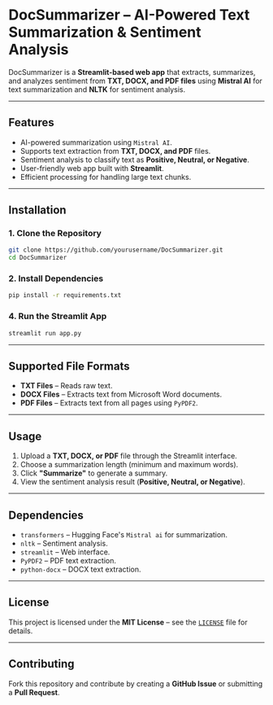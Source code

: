 # **DocSummarizer – AI-Powered Text Summarization & Sentiment Analysis**  

DocSummarizer is a **Streamlit-based web app** that extracts, summarizes, and analyzes sentiment from **TXT, DOCX, and PDF files** using **Mistral AI** for text summarization and **NLTK** for sentiment analysis.  

---

## **Features**  
- AI-powered summarization using `Mistral AI`.  
- Supports text extraction from **TXT, DOCX, and PDF** files.  
- Sentiment analysis to classify text as **Positive, Neutral, or Negative**.  
- User-friendly web app built with **Streamlit**.  
- Efficient processing for handling large text chunks.  

---

## **Installation**  

### **1. Clone the Repository**  
```bash
git clone https://github.com/yourusername/DocSummarizer.git
cd DocSummarizer
```

### **2. Install Dependencies**  
```bash
pip install -r requirements.txt
```

### **4. Run the Streamlit App**  
```bash
streamlit run app.py
```

---

## **Supported File Formats**  
- **TXT Files** – Reads raw text.  
- **DOCX Files** – Extracts text from Microsoft Word documents.  
- **PDF Files** – Extracts text from all pages using `PyPDF2`.  

---

## **Usage**  
1. Upload a **TXT, DOCX, or PDF** file through the Streamlit interface.  
2. Choose a summarization length (minimum and maximum words).  
3. Click **"Summarize"** to generate a summary.  
4. View the sentiment analysis result (**Positive, Neutral, or Negative**).  

---

## **Dependencies**  
- `transformers` – Hugging Face's `Mistral ai` for summarization.  
- `nltk` – Sentiment analysis.  
- `streamlit` – Web interface.  
- `PyPDF2` – PDF text extraction.  
- `python-docx` – DOCX text extraction.  

---

<!-- ## **Demo Screenshot**  
_(You can add a screenshot of the app interface here.)_  

--- -->

## **License**  
This project is licensed under the **MIT License** – see the [`LICENSE`](LICENSE) file for details.  

---

## **Contributing**  
Fork this repository and contribute by creating a **GitHub Issue** or submitting a **Pull Request**.  

